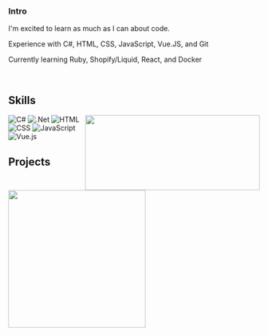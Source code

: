 ### Intro

I'm excited to learn as much as I can about code.

Experience with C#, HTML, CSS, JavaScript, Vue.JS, and Git

Currently learning Ruby, Shopify/Liquid, React, and Docker

<br>




## Skills  

<!-- GitHub readme stats https://github.com/anuraghazra/github-readme-stats -->
<img align="right" height="150px" width="350px" src="https://github-readme-stats-sigma-five.vercel.app/api/top-langs/?username=Gould9080&layout=compact&theme=chartreuse-dark&title_color=ffffff&langs_count=4" />

![C#](https://img.shields.io/badge/c%23-%23239120.svg?style=for-the-badge&logo=c-sharp&logoColor=white)
![.Net](https://img.shields.io/badge/.NET-5C2D91?style=for-the-badge&logo=.net&logoColor=white)
![HTML](https://img.shields.io/badge/HTML5-E34F26?style=for-the-badge&logo=html5&logoColor=white)
![CSS](https://img.shields.io/badge/CSS3-1572B6?style=for-the-badge&logo=css3&logoColor=white)
![JavaScript](https://img.shields.io/badge/JavaScript-F7DF1E?style=for-the-badge&logo=javascript&logoColor=black)
![Vue.js](https://img.shields.io/badge/vuejs-%2335495e.svg?style=for-the-badge&logo=vuedotjs&logoColor=%234FC08D)


## Projects

 <a href="https://gould9080.github.io/PianoKeys/" target="_blank">
        <img src="https://images.unsplash.com/photo-1512733596533-7b00ccf8ebaf?ixlib=rb-4.0.3&ixid=MnwxMjA3fDB8MHxwaG90by1wYWdlfHx8fGVufDB8fHx8&auto=format&fit=crop&w=1932&q=80" height="auto" width="275" />
    </a>
